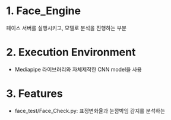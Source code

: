 # 1. Face_Engine
페이스 서버를 실행시키고, 모델로 분석을 진행하는 부분

# 2. Execution Environment
* Mediapipe 라이브러리와 자체제작한 CNN model을 사용<br>
  

# 3. Features
* face_test/Face_Check.py: 표정변화율과 눈깜박임 감지를 분석하는 
